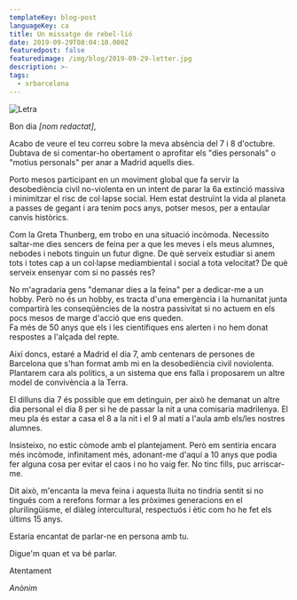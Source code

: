```yaml
---
templateKey: blog-post
languageKey: ca
title: Un missatge de rebel·lió
date: 2019-09-29T08:04:10.000Z
featuredpost: false
featuredimage: /img/blog/2019-09-29-letter.jpg
description: >-
tags:
  - xrbarcelona
---
```


![Letra](/img/blog/2019-09-29-letter.jpg)

Bon dia *[nom redactat]*,  

Acabo de veure el teu correu sobre la meva absència del 7 i 8 d'octubre.  
Dubtava de si comentar-ho obertament o aprofitar els "dies personals" o "motius personals" per anar a Madrid aquells dies.

Porto mesos participant en un moviment global que fa servir la desobediència civil no-violenta en un intent de parar la 6a extinció massiva i minimitzar el risc de col·lapse social. Hem estat destruïnt la vida al planeta a passes de gegant i ara tenim pocs anys, potser mesos, per a entaular canvis històrics.

Com la Greta Thunberg, em trobo en una situació incòmoda. Necessito saltar-me dies sencers de feina per a que les meves i els meus alumnes, nebodes i nebots tinguin un futur digne. De què serveix estudiar si anem tots i totes cap a un col·lapse mediambiental i social a tota velocitat? De què serveix ensenyar com si no passés res?

No m'agradaria gens "demanar dies a la feina" per a dedicar-me a un hobby. Però no és un hobby, es tracta d'una emergència i la humanitat junta compartirà les conseqüències de la nostra passivitat si no actuem en els pocs mesos de marge d'acció que ens queden.  
Fa més de 50 anys que els i les científiques ens alerten i no hem donat respostes a l'alçada del repte.

Així doncs, estaré a Madrid el dia 7, amb centenars de persones de Barcelona que s'han format amb mi en la desobediència civil noviolenta. Plantarem cara als polítics, a un sistema que ens falla i proposarem un altre model de convivència a la Terra.

El dilluns dia 7 és possible que em detinguin, per això he demanat un altre dia personal el dia 8 per si he de passar la nit a una comisaria madrilenya. El meu pla és estar a casa el 8 a la nit i el 9 al matí a l'aula amb els/les nostres alumnes.

Insisteixo, no estic còmode amb el plantejament. Però em sentiria encara més incòmode, infinitament més, adonant-me d'aquí a 10 anys que podia fer alguna cosa per evitar el caos i no ho vaig fer. No tinc fills, puc arriscar-me.

Dit això, m'encanta la meva feina i aquesta lluita no tindria sentit si no tingués com a rerefons formar a les pròximes generacions en el plurilingüisme, el diàleg intercultural, respectuós i ètic com ho he fet els últims 15 anys.

Estaria encantat de parlar-ne en persona amb tu.

Digue'm quan et va bé parlar.

Atentament

*Anònim*
